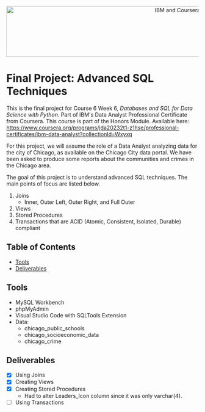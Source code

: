 <p align="center">
    <img src="https://howtolearnmachinelearning.com/wp-content/uploads/2021/04/coursera_machine_learning_ibm.png?raw=true" alt="IBM and Coursera Logos" width="926" height="133"/>
</p>

# Final Project: Advanced SQL Techniques

This is the final project for Course 6 Week 6, _Databases and SQL for Data Science with Python_. Part of IBM's Data Analyst Professional Certificate from Coursera. This course is part of the Honors Module. Available here: https://www.coursera.org/programs/jda20232t1-z1hse/professional-certificates/ibm-data-analyst?collectionId=Wxyxq

For this project, we will assume the role of a Data Analyst analyzing data for the city of Chicago, as available on the Chicago City data portal. We have been asked to produce some reports about the communities and crimes in the Chicago area.

The goal of this project is to understand advanced SQL techniques. The main points of focus are listed below.

1. Joins
   - Inner, Outer Left, Outer Right, and Full Outer
2. Views
3. Stored Procedures
4. Transactions that are ACID (Atomic, Consistent, Isolated, Durable) compliant

## Table of Contents

- [Tools](#tools)
- [Deliverables](#deliverables)

## Tools

- MySQL Workbench
- phpMyAdmin
- Visual Studio Code with SQLTools Extension
- Data:
  - chicago_public_schools
  - chicago_socioeconomic_data
  - chicago_crime

## Deliverables

- [x] Using Joins
- [x] Creating Views
- [x] Creating Stored Procedures
  - Had to alter Leaders_Icon column since it was only varchar(4).
- [ ] Using Transactions
